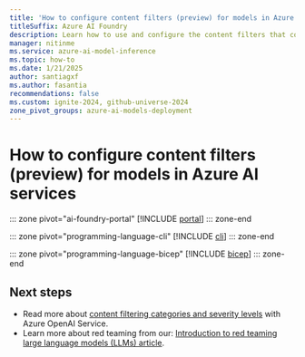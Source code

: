 ```yaml
---
title: 'How to configure content filters (preview) for models in Azure AI services'
titleSuffix: Azure AI Foundry
description: Learn how to use and configure the content filters that come with Azure AI Services, including getting approval for gated modifications.
manager: nitinme
ms.service: azure-ai-model-inference
ms.topic: how-to
ms.date: 1/21/2025
author: santiagxf
ms.author: fasantia 
recommendations: false
ms.custom: ignite-2024, github-universe-2024
zone_pivot_groups: azure-ai-models-deployment
---
```


# How to configure content filters (preview) for models in Azure AI services

::: zone pivot="ai-foundry-portal"
[!INCLUDE [portal](../includes/configure-content-filters/portal.md)]
::: zone-end

::: zone pivot="programming-language-cli"
[!INCLUDE [cli](../includes/configure-content-filters/cli.md)]
::: zone-end

::: zone pivot="programming-language-bicep"
[!INCLUDE [bicep](../includes/configure-content-filters/bicep.md)]
::: zone-end

## Next steps

- Read more about [content filtering categories and severity levels](../concepts/content-filter.md) with Azure OpenAI Service.
- Learn more about red teaming from our: [Introduction to red teaming large language models (LLMs) article](../../../ai-services/openai/concepts/red-teaming.md).

